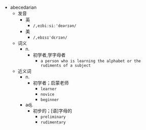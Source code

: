 - abecedarian
  - 发音
    - 英
      - `/,eɪbiːsiː'deərɪən/`
    - 美
      - `/,ebɪsɪ'dɛrɪən/`
  - 词义
    - n.
      - 初学者,学字母者
        - `a person who is learning the alphabet or the rudiments of a subject `
  - 近义词
    - n.
      - 初学者；启蒙老师
        - `learner`
        - `novice`
        - `beginner`
    - adj.
      - 初步的；[语]字母的
        - `preliminary`
        - `rudimentary`
